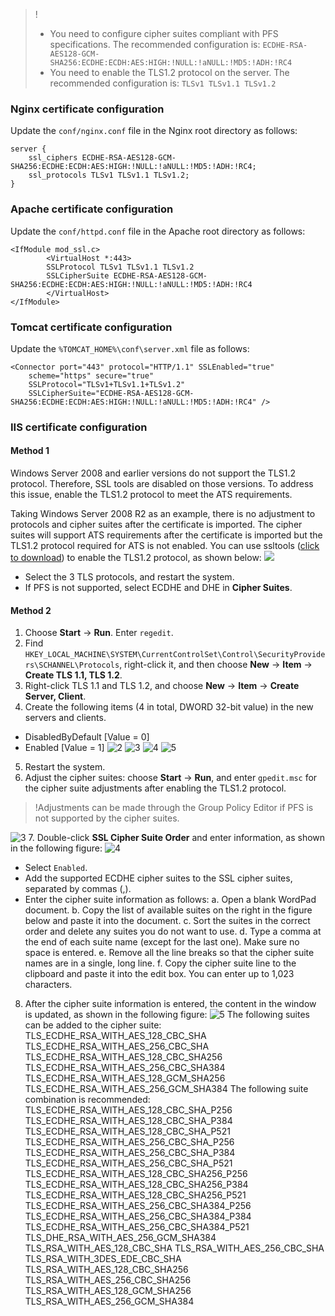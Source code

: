 >!
>- You need to configure cipher suites compliant with PFS specifications. The recommended configuration is:
`ECDHE-RSA-AES128-GCM-SHA256:ECDHE:ECDH:AES:HIGH:!NULL:!aNULL:!MD5:!ADH:!RC4`
>- You need to enable the TLS1.2 protocol on the server. The recommended configuration is:
`TLSv1 TLSv1.1 TLSv1.2`

### Nginx certificate configuration
Update the `conf/nginx.conf` file in the Nginx root directory as follows:
```
server {
	ssl_ciphers ECDHE-RSA-AES128-GCM-SHA256:ECDHE:ECDH:AES:HIGH:!NULL:!aNULL:!MD5:!ADH:!RC4;
	ssl_protocols TLSv1 TLSv1.1 TLSv1.2;
}
```

### Apache certificate configuration
Update the `conf/httpd.conf` file in the Apache root directory as follows:
```
<IfModule mod_ssl.c>
        <VirtualHost *:443>
		SSLProtocol TLSv1 TLSv1.1 TLSv1.2
		SSLCipherSuite ECDHE-RSA-AES128-GCM-SHA256:ECDHE:ECDH:AES:HIGH:!NULL:!aNULL:!MD5:!ADH:!RC4
		</VirtualHost>
</IfModule>
```

### Tomcat certificate configuration
Update the `%TOMCAT_HOME%\conf\server.xml` file as follows:
```
<Connector port="443" protocol="HTTP/1.1" SSLEnabled="true"
    scheme="https" secure="true"
    SSLProtocol="TLSv1+TLSv1.1+TLSv1.2"
    SSLCipherSuite="ECDHE-RSA-AES128-GCM-SHA256:ECDHE:ECDH:AES:HIGH:!NULL:!aNULL:!MD5:!ADH:!RC4" />
```

### IIS certificate configuration
#### Method 1
Windows Server 2008 and earlier versions do not support the TLS1.2 protocol. Therefore, SSL tools are disabled on those versions. To address this issue, enable the TLS1.2 protocol to meet the ATS requirements.

Taking Windows Server 2008 R2 as an example, there is no adjustment to protocols and cipher suites after the certificate is imported.
 The cipher suites will support ATS requirements after the certificate is imported but the TLS1.2 protocol required for ATS is not enabled. You can use ssltools ([click to download](http://www.trustasia.com/down/ssltools.zip)) to enable the TLS1.2 protocol, as shown below:
![](https://main.qcloudimg.com/raw/21fde4a6d02969a22c02d279f71750f5.png) 

- Select the 3 TLS protocols, and restart the system.
- If PFS is not supported, select ECDHE and DHE in **Cipher Suites**.

#### Method 2
1. Choose **Start** -> **Run**. Enter `regedit`.
2. Find `HKEY_LOCAL_MACHINE\SYSTEM\CurrentControlSet\Control\SecurityProviders\SCHANNEL\Protocols`, right-click it, and then choose **New** -> **Item** -> **Create TLS 1.1, TLS 1.2**.
3. Right-click TLS 1.1 and TLS 1.2, and choose **New** -> **Item** -> **Create Server, Client**.
4. Create the following items (4 in total, DWORD 32-bit value) in the new servers and clients.
 - DisabledByDefault [Value = 0]
 - Enabled [Value = 1]
![2](https://main.qcloudimg.com/raw/c371b0309b3233d5b37da1bb74b43e4c.png)
![3](https://main.qcloudimg.com/raw/656639fcb89350c9dbd5f11b63d6cd19.png)
![4](https://main.qcloudimg.com/raw/a65d675b742144e817eef3fd882b48a8.png)
![5](https://main.qcloudimg.com/raw/a58d8d4fd525777eb1d7bf523c4fcda6.png)
5. Restart the system.
6. Adjust the cipher suites: choose **Start** -> **Run**, and enter `gpedit.msc` for the cipher suite adjustments after enabling the TLS1.2 protocol.
>!Adjustments can be made through the Group Policy Editor if PFS is not supported by the cipher suites.

![3](https://main.qcloudimg.com/raw/11f246fad52917de46de6eff14183137.png)
7. Double-click **SSL Cipher Suite Order** and enter information, as shown in the following figure:
![4](https://main.qcloudimg.com/raw/2f2a9c96b351282957827358cf96cc2d.png)
  - Select `Enabled`.
  - Add the supported ECDHE cipher suites to the SSL cipher suites, separated by commas (,).
  - Enter the cipher suite information as follows:
      a. Open a blank WordPad document.
      b. Copy the list of available suites on the right in the figure below and paste it into the document.
      c. Sort the suites in the correct order and delete any suites you do not want to use.
      d. Type a comma at the end of each suite name (except for the last one). Make sure no space is entered.
      e. Remove all the line breaks so that the cipher suite names are in a single, long line.
      f. Copy the cipher suite line to the clipboard and paste it into the edit box. You can enter up to 1,023 characters.
8. After the cipher suite information is entered, the content in the window is updated, as shown in the following figure:
![5](https://main.qcloudimg.com/raw/2214ae20462cd0aeaa8a4593bea7f40e.png)
The following suites can be added to the cipher suite:
TLS_ECDHE_RSA_WITH_AES_128_CBC_SHA
TLS_ECDHE_RSA_WITH_AES_256_CBC_SHA
TLS_ECDHE_RSA_WITH_AES_128_CBC_SHA256
TLS_ECDHE_RSA_WITH_AES_256_CBC_SHA384
TLS_ECDHE_RSA_WITH_AES_128_GCM_SHA256
TLS_ECDHE_RSA_WITH_AES_256_GCM_SHA384
The following suite combination is recommended:
TLS_ECDHE_RSA_WITH_AES_128_CBC_SHA_P256
TLS_ECDHE_RSA_WITH_AES_128_CBC_SHA_P384
TLS_ECDHE_RSA_WITH_AES_128_CBC_SHA_P521
TLS_ECDHE_RSA_WITH_AES_256_CBC_SHA_P256
TLS_ECDHE_RSA_WITH_AES_256_CBC_SHA_P384
TLS_ECDHE_RSA_WITH_AES_256_CBC_SHA_P521
TLS_ECDHE_RSA_WITH_AES_128_CBC_SHA256_P256
TLS_ECDHE_RSA_WITH_AES_128_CBC_SHA256_P384
TLS_ECDHE_RSA_WITH_AES_128_CBC_SHA256_P521
TLS_ECDHE_RSA_WITH_AES_256_CBC_SHA384_P256
TLS_ECDHE_RSA_WITH_AES_256_CBC_SHA384_P384
TLS_ECDHE_RSA_WITH_AES_256_CBC_SHA384_P521
TLS_DHE_RSA_WITH_AES_256_GCM_SHA384
TLS_RSA_WITH_AES_128_CBC_SHA
TLS_RSA_WITH_AES_256_CBC_SHA
TLS_RSA_WITH_3DES_EDE_CBC_SHA
TLS_RSA_WITH_AES_128_CBC_SHA256
TLS_RSA_WITH_AES_256_CBC_SHA256
TLS_RSA_WITH_AES_128_GCM_SHA256
TLS_RSA_WITH_AES_256_GCM_SHA384



